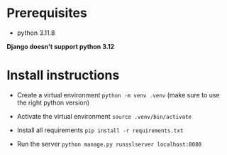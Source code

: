 # Prerequisites 

- python 3.11.8

__Django doesn't support python 3.12__

# Install instructions

- Create a virtual environment `python -m venv .venv` (make sure to use the right python version)

- Activate the virtual environment `source .venv/bin/activate`

- Install all requirements `pip install -r requirements.txt`

- Run the server `python manage.py runsslserver localhost:8080`